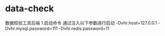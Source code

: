 # data-check
数据校验工具后端
1.启动命令
通过注入以下参数进行启动
-Dvhr.host=127.0.0.1
-Dvhr.mysql.password=111
-Dvhr.redis.password=11
